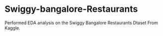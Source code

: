 # Swiggy-bangalore-Restaurants
Performed EDA analysis on the Swiggy Bangalore Restaurants  Dtaset From Kaggle.
